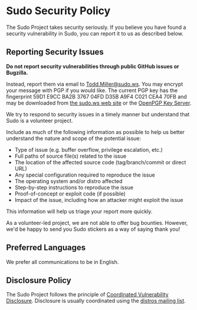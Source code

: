 Sudo Security Policy
====================

The Sudo Project takes security seriously.  If you believe you have found a security vulnerability in Sudo, you can report it to us as described below.

## Reporting Security Issues

**Do not report security vulnerabilities through public GitHub issues or Bugzilla.**

Instead, report them via email to <Todd.Miller@sudo.ws>.  You may encrypt your message with PGP if you would like.  The current PGP key has the fingerprint 59D1 E9CC BA2B 3767 04FD D35B A9F4 C021 CEA4 70FB and may be downloaded from [the sudo.ws web site](https://www.sudo.ws/dist/PGPKEYS) or the [OpenPGP Key Server](https://keys.openpgp.org/search?q=0xa9f4c021cea470fb).

We try to respond to security issues in a timely manner but understand that Sudo is a volunteer project.

Include as much of the following information as possible to help us better understand the nature and scope of the potential issue:

  * Type of issue (e.g. buffer overflow, privilege escalation, etc.)
  * Full paths of source file(s) related to the issue
  * The location of the affected source code (tag/branch/commit or direct URL)
  * Any special configuration required to reproduce the issue
  * The operating system and/or distro affected
  * Step-by-step instructions to reproduce the issue
  * Proof-of-concept or exploit code (if possible)
  * Impact of the issue, including how an attacker might exploit the issue

This information will help us triage your report more quickly.

As a volunteer-led project, we are not able to offer bug bounties.
However, we'd be happy to send you Sudo stickers as a way of saying
thank you!

## Preferred Languages

We prefer all communications to be in English.

## Disclosure Policy

The Sudo Project follows the principle of [Coordinated Vulnerability Disclosure](https://vuls.cert.org/confluence/display/CVD/Executive+Summary).  Disclosure is usually coordinated using the [distros mailing list](https://oss-security.openwall.org/wiki/mailing-lists/distros).
